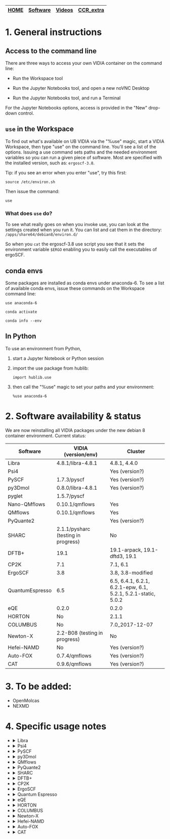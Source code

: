 | [HOME](README.md) |  [Software](Software.md)   |    [Videos](Videos.md)              |        [CCR_extra](CCR_extra)       |
| -------- | ----------------------------------- | ----------------------------------- | ----------------------------------- |



# 1. General instructions

## Access to the command line

There are three ways to access your own VIDIA container on the command line:

- Run the Workspace tool

- Run the Jupyter Notebooks tool, and open a new noVNC Desktop

- Run the Jupyter Notebooks tool, and run a Terminal 

For the Jupyter Notebooks options, access is provided in the "New" drop-down control.

## `use` in the Workspace

To find out what's available on UB VIDIA via the "%use" magic, start a VIDIA Workspace, then type
"use" on the command line. You'll see a list of the options. Issuing a use command sets paths and the needed
environment variables so you can run a given piece of software. Most are specified with the
installed version, such as: `ergoscf-3.8`.

Tip: if you see an error when you enter "use", try this first:

`source /etc/environ.sh`

Then issue the command:

`use`

### What does `use` do?

To see what really goes on when you invoke use, you can look at the settings created when you run
it. You can list and cat them in the directory: `/apps/share64/debian8/environ.d/`

So when you `cat` the ergoscf-3.8 use script you see that it sets the environment variable `$ERGO`
enabling you to easily call the executables of ergoSCF.

## conda envs

Some packages are installed as conda envs under anaconda-6. To see a list of available conda envs, issue these commands on the Workspace command line:

`use anaconda-6`

`conda activate`

`conda info --env`

## In Python

To use an environment from Python, 

1. start a Jupyter Notebook or Python session 

1. import the use package from hublib:

    `import hublib.use`

1. then call the "%use" magic to set your paths and your environment:

    `%use anaconda-6`


# 2. Software availability & status

We are now reinstalling all VIDIA packages under the new debian 8 container environment. Current status:

|   Software                     |         VIDIA (version/env)               |         Cluster              |
| ----------                     | ---------------------------- | ---------------------------- |
|  Libra                         | 4.8.1/libra-4.8.1                 |  4.8.1, 4.4.0                  |
|  Psi4                          |                |  Yes (version?)                  |
|  PySCF                         |  1.7.3/pyscf              |  Yes (version?)                  |
|  py3Dmol                       |  0.8.0/libra-4.8.1              |  Yes (version?)                  |
|  pyglet                       |  1.5.7/pyscf              |                    |
|  Nano-QMflows                  |           0.10.1/qmflows         |         Yes                  |
|  QMflows                  |           0.10.1/qmflows         |         Yes                  |
|  PyQuante2                     |                |  Yes (version?)                  |
|  SHARC                         |           2.1.1/pysharc (testing in progress)                |         No                   |
|  DFTB+                         |   19.1         |  19.1-arpack, 19.1-dftd3, 19.1     |
|  CP2K                          |        7.1        |  7.1, 6.1     |
|  ErgoSCF                       |        3.8                    |  3.8, 3.8-modified    |
|  QuantumEspresso               | 6.5 |  6.5, 6.4.1, 6.2.1, 6.2.1-epw, 6.1, 5.2.1, 5.2.1-static, 5.0.2    |
|  eQE                           | 0.2.0   |  0.2.0    |
|  HORTON                        | No   |  2.1.1    |
|  COLUMBUS                      | No   | 7.0_2017-12-07 |
|  Newton-X                      | 2.2-B08 (testing in progress)  |  No |
|  Hefei-NAMD                    | No   |  Yes (version?) |
|  Auto-FOX                    | 0.7.4/qmflows   |  Yes (version?) |
|  CAT                    | 0.9.6/qmflows   |  Yes (version?) |


# 3. To be added:

- OpenMolcas
- NEXMD


# 4. Specific usage notes


* <details>
  <summary>Libra</summary>  
  Description:

  VIDIA:

    `use libra-4.8.1`

  Cluster:

    `module load vidia/quantum-chemistry-py37-Fall2019`

  Notes:

  </details>

* <details>
  <summary>Psi4</summary>  
  Description:

  VIDIA:


  Cluster:

    `module load vidia/quantum-chemistry-py37-Fall2019`

  Notes:

  </details>

* <details>
  <summary>PySCF</summary>  
  Description:

  VIDIA:

    Any of the lines

    `use pyscf-pyglet`

    `conda activate pyscf`

  Cluster:

    `module load vidia/quantum-chemistry-py37-Fall2019`

  Notes:

  </details>

* <details>
  <summary>py3Dmol</summary>  
  Description:

  VIDIA:

    Any of the lines

    `use libra-4.8.1`

  Cluster:

    `module load vidia/quantum-chemistry-py37-Fall2019`

  Notes:

  </details>

* <details>
  <summary>QMflows</summary>  
  Description:

  VIDIA:

    Any of the lines

    `use nano-qmflows`

    `source activate qmflows`

  Cluster:

    `module load vidia/quantum-chemistry-py37-Fall2019`

  Notes:

  </details>

* <details>
  <summary>PyQuante2</summary>  
  Description: 

  VIDIA:


  Cluster:

    Any of the lines

    `module load vidia/quantum-chemistry-py37-Fall2019`

  Notes: requires Python 2    

  </details>

* <details>
  <summary>SHARC</summary>  
  Description:

  VIDIA:

    Any of the lines

    `use sharc-2.1.1`

  Cluster:

    N/A

  Notes: doesn't include PySHARC

  [SHARC Documentation](https://sharc-md.org)

  </details>

* <details>
  <summary>DFTB+</summary>  
  Description:

  VIDIA:

    Any of the lines

    `use dftbplus-19.1` - with dftd3 and arpack

    `use dftbplus-pre-19.1` - precompiled

  Cluster:  

    Any of the lines

    `module load dftbplus/19.1-arpack` - a version for TD-DFTB+ calculations, but not parallel

    `module load dftbplus/19.1-dftd3` - a version that includes Grimme's dispersion

    `module load dftbplus/19.1` - a generic version (parallel)

  Notes:   

  [DFTB+ Documentation](https://dftbplus.org)

  </details>

* <details>
  <summary>CP2K</summary>  
  Description:

  VIDIA:

    `use cp2k-7.1.0`

  Cluster:

    Any of the lines

    `cp2k/6.1-precompiled`

    `cp2k/7.1-precompiled`

  Notes: 

  [CP2K Open Source Molecular Dynamics](http://www.cp2k.org)

  </details>

* <details>
  <summary>ErgoSCF</summary>  
  Description: 

  VIDIA:

    `use ergoscf-3.8`

  Cluster:

    Any of the lines

    `module load ergoscf/3.8` - this is the default version

    `module load ergoscf/3.8-vidia` - this is the version with the corrected code needed for NAC calculations!

  Notes: 

  Installed with openMP support.

  [ErgoSCF Manual](http://www.ergoscf.org/index.php)

  </details>

* <details>
  <summary>Quantum Espresso</summary>  
  Description:

  VIDIA:

    `use qe-6.5`

  Cluster:

    Any of the lines

    `module load espresso/5.0.2`

    `module load espresso/5.1.1-static`

    `module load espresso/5.2.1`

    `module load espresso/6.1`

    `module load espresso/6.2.1-epw`

    `module load espresso/6.2.1`

    `module load espresso/6.4.1`

    `module load espresso/6.5`

  Notes: 

  Installed with openMP support.

  [QuantumEspresso Manual](https://www.quantum-espresso.org)

  </details>

* <details>
  <summary>eQE</summary>  
  Description: Embedded Quantum Espresso

  VIDIA:

    `use eqe-0.2.0`


  Cluster:

    Any of the lines

    `module load eqe/0.2.0`

  Notes: 

  [eQE Manual](http://eqe.rutgers.edu/manual.html)

  Installed with openMP support.
  
  Features installed on VIDIA:
  - basic code for scf, structure optimization, MD (pw)
  - postprocessing programs (pp)
  - CP code: CP MD with ultrasoft pseudopotentials (cp)

  </details>

* <details>
  <summary>HORTON</summary>  
  Description: 

  VIDIA:

    N/A

  Cluster:

    Any of the lines

    `module load horton/2.1.1`

  Notes: 

  </details>

* <details>
  <summary>COLUMBUS</summary>  
  Description: 

  VIDIA:

    N/A

  Cluster:

    Any of the lines

    `module columbus/7.0_2017-12-07-bin`

  Notes: 

  </details>

* <details>
  <summary>Newton-X</summary>  
  Description: 

  VIDIA:

    Any of the lines

    `use newton-x`

  Cluster:

    N/A

  Notes: 

  [Newton-X Documentation](http://www.newtonx.org)

  </details>

* <details>
  <summary>Hefei-NAMD</summary>  
  Description: 

  VIDIA:

    N/A

  Cluster:

    Any of the lines

    `module load hefei-namd`

  Notes: 

  </details>


* <details>
  <summary>Auto-FOX</summary>  
  Description: 

  VIDIA:

    Any of the lines

    `conda activate nano-qmflows`

    `use qmflows`

  Cluster:

    N/A

  Notes: 

  [Auto-FOX Documentation](https://auto-fox.readthedocs.io/en/latest/)

  </details>

* <details>
  <summary>CAT</summary>  
  Description: 

  VIDIA:

    Any of the lines

    `conda activate nano-qmflows`

    `use qmflows`

  Cluster:

    N/A

  Notes: 

  [CAT Documentation](https://cat.readthedocs.io/en/latest/)

  </details>
